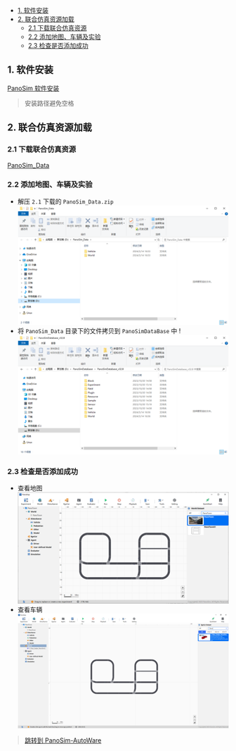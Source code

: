 - [1. 软件安装](#1-软件安装)
- [2. 联合仿真资源加载](#2-联合仿真资源加载)
  - [2.1 下载联合仿真资源](#21-下载联合仿真资源)
  - [2.2 添加地图、车辆及实验](#22-添加地图车辆及实验)
  - [2.3 检查是否添加成功](#23-检查是否添加成功)


## 1. 软件安装
[PanoSim 软件安装](https://aic3a8owje.feishu.cn/docs/doccncuZRYgxSjNtBxTU2PXDXNF#BXM7gF)
>安装路径避免空格
## 2. 联合仿真资源加载
### 2.1 下载联合仿真资源
[PanoSim_Data](https://pan.baidu.com/s/1dksiMNvU8CboKx_5uV7rmA?pwd=bfcj)
### 2.2 添加地图、车辆及实验
- 解压 `2.1` 下载的 `PanoSim_Data.zip`
![alt text](image/PanoSim-Autoware%20PanoSim/image-23.png)
- 将 `PanoSim_Data` 目录下的文件拷贝到 `PanoSimDataBase` 中
!![alt text](image/PanoSim-Autoware%20PanoSim/image-25.png)

### 2.3 检查是否添加成功
- 查看地图
![alt text](image/PanoSim-Autoware%20PanoSim/image-26.png)
- 查看车辆
![alt text](image/PanoSim-Autoware%20PanoSim/image-27.png)
>[跳转到 PanoSim-AutoWare](./PanoSim-Autoware.md)

